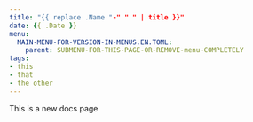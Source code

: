 ```yaml
---
title: "{{ replace .Name "-" " " | title }}"
date: {{ .Date }}
menu:
  MAIN-MENU-FOR-VERSION-IN-MENUS.EN.TOML:
    parent: SUBMENU-FOR-THIS-PAGE-OR-REMOVE-menu-COMPLETELY
tags:
- this
- that
- the other
---
```


This is a new docs page
